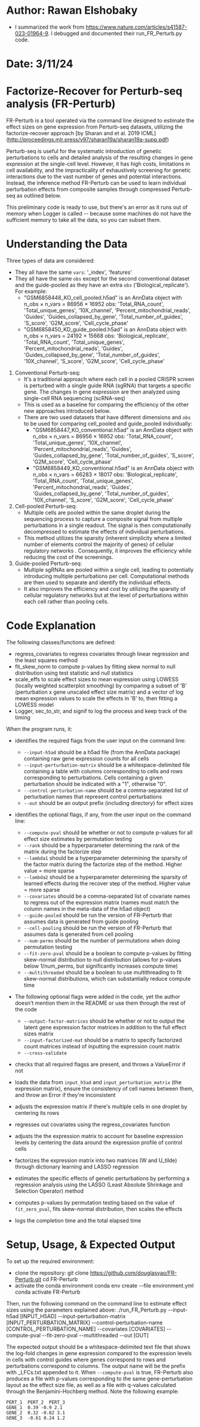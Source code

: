 # Author: Rawan Elshobaky 
- I summarized the work from https://www.nature.com/articles/s41587-023-01964-9. I debugged and documented their run_FR_Perturb.py code.

# Date: 3/11/24

# Factorize-Recover for Perturb-seq analysis (FR-Perturb)

FR-Perturb is a tool operated via the command line designed to estimate the effect sizes on gene expression from Perturb-seq datasets, utilizing the factorize-recover approach [by Sharan and et al. 2019 ICML] (http://proceedings.mlr.press/v97/sharan19a/sharan19a-supp.pdf)

Perturb-seq is useful for the systematic introduction of genetic perturbations to cells and detailed analysis of the resulting changes in gene expression at the single-cell level. However, it has high costs, limitations in cell availability, and the impracticality of exhaustively screening for genetic interactions due to the vast number of genes and potential interactions. Instead, the inference method FR-Perturb can be used to  learn individual perturbation effects from composite samples through compressed Perturb-seq as outlined below.

This preliminary code is ready to use, but there's an error as it runs out of memory when Logger is called -- because some machines do not have the sufficient memory to take all the data, so you can subset them.

# Understanding the Data
Three types of data are considered:
- They all have the same `vars`: '_index', 'features'
- They all have the same `obs` except for the second conventional dataset and the guide-pooled as they have an extra `obs` ('Biological_replicate'). For example:
    - "GSM6858448_KO_cell_pooled.h5ad" is an AnnData object with n_obs × n_vars = 86956 × 16952
    obs: 'Total_RNA_count', 'Total_unique_genes', '10X_channel', 'Percent_mitochondrial_reads', 'Guides', 'Guides_collapsed_by_gene', 'Total_number_of_guides', 'S_score', 'G2M_score', 'Cell_cycle_phase'
    - "GSM6858450_KD_guide_pooled.h5ad" is an AnnData object with n_obs × n_vars = 24192 × 15668
    obs: 'Biological_replicate', 'Total_RNA_count', 'Total_unique_genes', 'Percent_mitochondrial_reads', 'Guides', 'Guides_collapsed_by_gene', 'Total_number_of_guides', '10X_channel', 'S_score', 'G2M_score', 'Cell_cycle_phase'

1. Conventional Perturb-seq: 
    - It's a traditional approach where each cell in a pooled CRISPR screen is perturbed with a single guide RNA (sgRNA) that targets a specific gene. The changes in gene expression are then analyzed using single-cell RNA sequencing (scRNA-seq)
    - This is used as a baseline for comparing the efficiency of the other new approaches introduced below.
    - There are two used datasets that have different dimensions and `obs` to be used for comparing cell_pooled and guide_pooled individually:
        - "GSM6858447_KO_conventional.h5ad" is an AnnData object with n_obs × n_vars = 86956 × 16952 
        obs: 'Total_RNA_count', 'Total_unique_genes', '10X_channel', 'Percent_mitochondrial_reads', 'Guides', 'Guides_collapsed_by_gene', 'Total_number_of_guides', 'S_score', 'G2M_score', 'Cell_cycle_phase'
        - "GSM6858449_KD_conventional.h5ad" is an AnnData object with n_obs × n_vars = 66283 × 18017
        obs: 'Biological_replicate', 'Total_RNA_count', 'Total_unique_genes', 'Percent_mitochondrial_reads', 'Guides', 'Guides_collapsed_by_gene', 'Total_number_of_guides', '10X_channel', 'S_score', 'G2M_score', 'Cell_cycle_phase'
2. Cell-pooled Perturb-seq:
    - Multiple cells are pooled within the same droplet during the sequencing process to capture a composite signal from multiple perturbations in a single readout. The signal is then computationally decompressed to estimate the effects of individual perturbations.
    - This method utilizes the sparsity (inherent simplicity where a limited number of elements control the majority of genes) of cellular regulatory networks . Consequently, it improves the efficiency while reducing the cost of the screenings.
3. Guide-pooled Perturb-seq:
    - Multiple sgRNAs are pooled within a single cell, leading to potentially introducing multiple perturbations per cell. Computational methods are then used to separate and identify the individual effects.
    - It also improves the efficiency and cost by utilizing the sparsity of cellular regulatory networks but at the level of perturbations within each cell rather than pooling cells.

# Code Explanation

The following classes/functions are defined:
- regress_covariates to regress covariates through linear regression and the least squares method 
- fit_skew_norm to compute p-values by fitting skew normal to null distribution using test statistic and null statistics
- scale_effs to scale effect sizes to mean expression using LOWESS (locally weighted scatterplot smoothing) by comparing a subset of 'B' (perturbation x gene unscaled effect size matrix) and a vector of log mean expression values to scale the effects in 'B' to, then fitting a LOWESS model
- Logger, sec_to_str, and signif to log the process and keep track of the timing

When the program runs, it:
- identifies the required flags from the user input on the command line:
    - `--input-h5ad` should be a h5ad file (from the AnnData package) containing raw gene expression counts for all cells
    - `--input-perturbation-matrix` should be a whitespace-delimited file containing a table with columns corresponding to cells and rows corresponding to perturbations. Cells containing a given perturbation should be indicated with a "1", otherwise "0".
    - `--control-perturbation-name` should be a comma-separated list of perturbation names that represent control perturbations
    - `--out` should be an output prefix (including directory) for effect sizes 

- identifies the optional flags, if any, from the user input on the command line:
    - `--compute-pval` should be whether or not to compute p-values for all effect size estimates by permutation testing
    - `--rank` should be a hyperparameter determining the rank of the matrix during the factorize step
    - `--lambda1` should be a hyperparameter determining the sparsity of the factor matrix during the factorize step of the method. Higher value = more sparse
    - `--lambda2` should be a hyperparameter determining the sparsity of learned effects during the recover step of the method. Higher value = more sparse
    - `--covariates` should be a comma-separated list of covariate names to regress out of the expression matrix (names must match the column names in the meta-data of the h5ad object)
    - `--guide-pooled` should be run the version of FR-Perturb that assumes data is generated from guide pooling 
    - `--cell-pooling` should be run the version of FR-Perturb that assumes data is generated from cell pooling 
    - `--num-perms` should be the number of permutations when doing permutation testing 
    - `--fit-zero-pval` should be a boolean to compute p-values by fitting skew-normal distribution to null distribution (allows for p-values below 1/num_perms, but significantly increases compute time)
    - `--multithreaded` should be a boolean to use multithreading to fit skew-normal distributions, which can substantially reduce compute time

- The following optional flags were added in the code, yet the author doesn't mention them in the README or use them through the rest of the code
    - `--output-factor-matrices` should be whether or not to output the latent gene expression factor matrices in addition to the full effect sizes matrix
    - `--input-factorized-mat` should be a matrix to specify factorized count matrices instead of inputting the expression count matrix
    - `--cross-validate`

- checks that all required flagss are present, and throws a ValueError if not
- loads the data from `input_h5ad` and `input_perturbation_matrix` (the expression matrix), ensure the consistency of cell names between them, and throw an Error if they're inconsistent
- adjusts the expression matrix if there's multiple cells in one droplet by centering its rows
- regresses out covariates using the regress_covariates function
- adjusts the the expression matrix to account for baseline expression levels by centering the data around the expression profile of control cells
- factorizes the expression matrix into two matrices (W and U_tilde) through dictionary learning and LASSO regression
- estimates the specific effects of genetic perturbations by performing a regression analysis using the LASSO (Least Absolute Shrinkage and Selection Operator) method
- computes p-values by permutation testing based on the value of `fit_zero_pval`, fits skew-normal distribution, then scales the effects
- logs the completion time and the total elapsed time

# Setup, Usage, & Expected Output

To set up the required environment:
- clone the repository:
    git clone https://github.com/douglasyao/FR-Perturb.git
    cd FR-Perturb
- activate the conda environment
    conda env create --file environment.yml
    conda activate FR-Perturb

Then, run the following command on the command line to estimate effect sizes using the parameters explained above:
    ./run_FR_Perturb.py --input-h5ad [INPUT_H5AD] --input-perturbation-matrix [INPUT_PERTURBATION_MATRIX] --control-perturbation-name [CONTROL_PERTURBATION_NAME] --covariates [COVARIATES] --compute-pval --fit-zero-pval --multithreaded --out [OUT]

The expected output should be a whitespace-delimited text file that shows the log-fold changes in gene expression compared to the expression levels in cells with control guides where genes correspond to rows and perturbations correspond to columns. The output name will be the prefix with _LFCs.txt appended to it. When `--compute-pval` is true, FR-Perturb also produces a file with p-values corresponding to the same gene-perturbation layout as the effect size file, as well as a file with q-values calculated through the Benjamini-Hochberg method. Note the following example:

```
PERT_1  PERT_2  PERT_3
GENE_1  0.39 -0.9 2.1 
GENE_2  0.32 -0.82 3.1
GENE_3  -0.61 0.24 1.2
```
